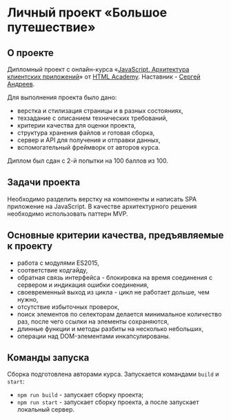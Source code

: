 # Личный проект «Большое путешествие»

## О проекте

Дипломный проект с онлайн-курса «[JavaScript. Архитектура клиентских приложений](https://htmlacademy.ru/intensive/ecmascript)» от [HTML Academy](https://htmlacademy.ru). Наставник - [Сергей Андреев](https://htmlacademy.ru/profile/id812127).

Для выполнения проекта было дано:
- верстка и стилизация страницы и в разных состояниях,
- техзадание с описанием технических требований,
- критерии качества для оценки проекта,
- структура хранения файлов и готовая сборка,
- сервер и API для получения и отправки данных,
- вспомогательный фреймворк от авторов курса.

Диплом был сдан с 2-й попытки на 100 баллов из 100.

## Задачи проекта
Необходимо разделить верстку на компоненты и написать SPA приложение на JavaScript. В качестве архитектурного решения необходимо использовать паттерн MVP. 

## Основные критерии качества, предъявляемые к проекту
- работа с модулями ES2015,
- соответствие кодгайду,
- обратная связь интерфейса - блокировка на время соединения с сервером и индикация ошибки соединения,
- своевременный выход из цикла - цикл не работает дольше, чем нужно,
- отсутствие избыточных проверок,
- поиск элементов по селекторам делается минимальное количество раз, после чего ссылки на элементы сохраняются,
- длинные функции и методы разбиты на несколько небольших,
- операции над DOM-элементами инкапсулированы.

## Команды запуска

Сборка подготовлена авторами курса. Запускается командами `build` и `start`:

- `npm run build` - запускает сборку проекта;
- `npm run start` - запускает сборку проекта, а после запускает локальный сервер.
